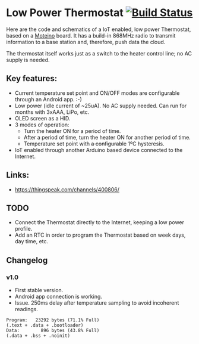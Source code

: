 
# Low Power Thermostat [![Build Status](https://travis-ci.org/joaquimBS/LowPowerThermostat.svg?branch=master)](https://travis-ci.org/joaquimBS/LowPowerThermostat)

Here are the code and schematics of a IoT enabled, low power Thermostat, based on a [Moteino](https://lowpowerlab.com/guide/moteino/) board. It has a build-in 868MHz radio to transmit information to a base station and, therefore, push data the cloud.

The thermostat itself works just as a switch to the heater control line; no AC supply is needed.

## Key features:
- Current temperature set point and ON/OFF modes are configurable through an Android app. :-)
- Low power (idle current of ~25uA). No AC supply needed. Can run for months with 3xAAA, LiPo, etc.
- OLED screen as a HID.
- 3 modes of operation:
	- Turn the heater ON for a period of time.
	- After a period of time, turn the heater ON for another period of time.
	- Temperature set point with ~~a configurable~~ 1ºC hysteresis. 
- IoT enabled through another Arduino based device connected to the Internet.

## Links:
- https://thingspeak.com/channels/400806/

## TODO
- Connect the Thermostat directly to the Internet, keeping a low power profile.
- Add an RTC in order to program the Thermostat based on week days, day time, etc.

## Changelog

### v1.0
- First stable version.
- Android app connection is working.
- Issue. 250ms delay after temperature sampling to avoid incoherent readings.
```
Program:   23292 bytes (71.1% Full)
(.text + .data + .bootloader)
Data:        896 bytes (43.8% Full)
(.data + .bss + .noinit)
```
